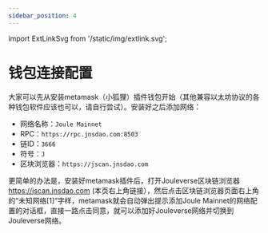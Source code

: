 ```yaml
---
sidebar_position: 4
---
```


import ExtLinkSvg from '/static/img/extlink.svg';

# 钱包连接配置

大家可以先从安装metamask（小狐狸）插件钱包开始（其他兼容以太坊协议的各种钱包软件应该也可以，请自行尝试）。安装好之后添加网络：

- 网络名称：```Joule Mainnet```
- RPC：```https://rpc.jnsdao.com:8503```
- 链ID：```3666```
- 符号：```J```
- 区块浏览器：```https://jscan.jnsdao.com```

更简单的办法是，安装好metamask插件后，打开Jouleverse区块链浏览器 https://jscan.jnsdao.com (本页右上角链接），然后点击区块链浏览器页面右上角的“未知网络[1]”字样，metamask就会自动弹出提示添加Joule Mainnet的网络配置的对话框，直接一路点击同意，就可以添加好Jouleverse网络并切换到Jouleverse网络。

